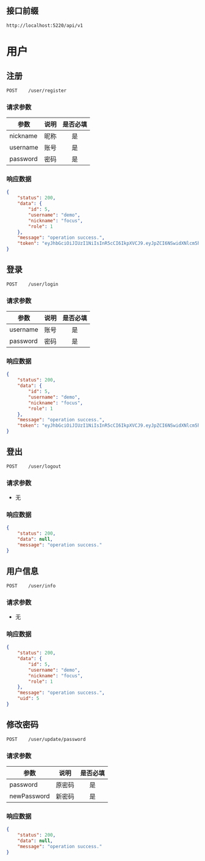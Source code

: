 
## 接口前缀

```shell
http://localhost:5220/api/v1
```

# 用户

## 注册

```
POST    /user/register
```

### 请求参数

| 参数 | 说明 | 是否必填 |
| ---|---|:---: |
| nickname | 昵称 | 是 |
| username | 账号 | 是 |
| password | 密码 | 是 |


### 响应数据

```json
{
    "status": 200,
    "data": {
        "id": 5,
        "username": "demo",
        "nickname": "focus",
        "role": 1
    },
    "message": "operation success.",
    "token": "eyJhbGciOiJIUzI1NiIsInR5cCI6IkpXVCJ9.eyJpZCI6NSwidXNlcm5hbWUiOiJkZW1vIiwibmlja25hbWUiOiJmb2N1cyIsInJvbGUiOjEsImlhdCI6MTYxODY3MzIzMCwiZXhwIjoxNjE4ODQ2MDMwfQ.QKtOB8L4usa5OEa_dUK5alNlapGzY-7B7rD6PvjB-JM"
}
```

## 登录

```
POST    /user/login
```

### 请求参数

| 参数 | 说明 | 是否必填 |
| ---|---|:---: |
| username | 账号 | 是 |
| password | 密码 | 是 |


### 响应数据

```json
{
    "status": 200,
    "data": {
        "id": 5,
        "username": "demo",
        "nickname": "focus",
        "role": 1
    },
    "message": "operation success.",
    "token": "eyJhbGciOiJIUzI1NiIsInR5cCI6IkpXVCJ9.eyJpZCI6NSwidXNlcm5hbWUiOiJkZW1vIiwibmlja25hbWUiOiJmb2N1cyIsInJvbGUiOjEsImlhdCI6MTYxODY3MzQyMCwiZXhwIjoxNjE4ODQ2MjIwfQ.GXcMxvMbWQPKcP82ThaN4e3hefCAwfgEFEKRdVM2x-I"
}
```

## 登出

```
POST    /user/logout
```

### 请求参数

- 无


### 响应数据

```json
{
    "status": 200,
    "data": null,
    "message": "operation success."
}
```

## 用户信息

```
POST    /user/info
```

### 请求参数

- 无


### 响应数据

```json
{
    "status": 200,
    "data": {
        "id": 5,
        "username": "demo",
        "nickname": "focus",
        "role": 1
    },
    "message": "operation success.",
    "uid": 5
}
```


## 修改密码

```
POST    /user/update/password
```

### 请求参数

| 参数 | 说明 | 是否必填 |
| ---|---|:---: |
| password | 原密码 | 是 |
| newPassword | 新密码 | 是 |


### 响应数据

```json
{
    "status": 200,
    "data": null,
    "message": "operation success."
}
```
